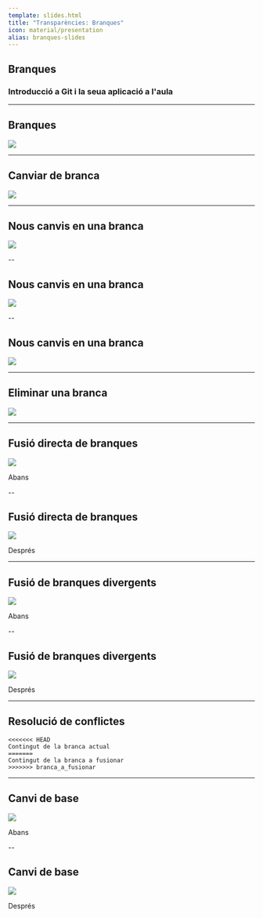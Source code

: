 ```yaml
---
template: slides.html
title: "Transparències: Branques"
icon: material/presentation
alias: branques-slides
---
```


## Branques

### Introducció a Git i la seua aplicació a l'aula

---

## Branques

<img class="r-stretch" src="../img/create_branches.light.png">

---

## Canviar de branca

<img class="r-stretch" src="../img/checkout_branch.light.png">

---

<!-- .slide: data-transition="fade-out" -->
## Nous canvis en una branca

<img class="r-stretch" src="../img/commit_menjar.light.png">

--

<!-- .slide: data-transition="fade" -->
## Nous canvis en una branca

<img class="r-stretch" src="../img/commit_beguda.light.png">

--

<!-- .slide: data-transition="fade" -->
## Nous canvis en una branca

<img class="r-stretch" src="../img/commit_neteja.light.png">

---

## Eliminar una branca

<img class="r-stretch" src="../img/delete_neteja.light.png">

---

<!-- .slide: data-transition="fade-out" -->
## Fusió directa de branques

<img class="r-stretch" src="../img/before_ff.light.png">

Abans

--

<!-- .slide: data-transition="fade" -->
## Fusió directa de branques

<img class="r-stretch" src="../img/after_ff.light.png">

Després

---

<!-- .slide: data-transition="fade-out" -->
## Fusió de branques divergents

<img class="r-stretch" src="../img/before_divergent.light.png">

Abans

--

<!-- .slide: data-transition="fade" -->
## Fusió de branques divergents

<img class="r-stretch" src="../img/after_divergent.light.png">

Després

---

## Resolució de conflictes

```text
<<<<<<< HEAD
Contingut de la branca actual
=======
Contingut de la branca a fusionar
>>>>>>> branca_a_fusionar
```

---

<!-- .slide: data-transition="fade-out" -->
## Canvi de base

<img class="r-stretch" src="../img/before_rebase.light.png">

Abans

--

<!-- .slide: data-transition="fade" -->
## Canvi de base

<img class="r-stretch" src="../img/after_rebase.light.png">

Després
